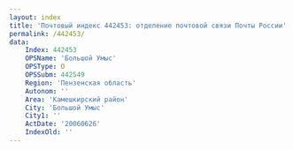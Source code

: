 ```yaml
---
layout: index
title: 'Почтовый индекс 442453: отделение почтовой связи Почты России'
permalink: /442453/
data:
    Index: 442453
    OPSName: 'Большой Умыс'
    OPSType: О
    OPSSubm: 442549
    Region: 'Пензенская область'
    Autonom: ''
    Area: 'Камешкирский район'
    City: 'Большой Умыс'
    City1: ''
    ActDate: '20060626'
    IndexOld: ''
---
```

